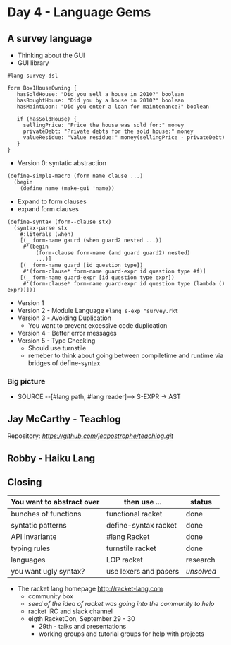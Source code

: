 # Day 4 - Language Gems

## A survey language
* Thinking about the GUI
* GUI library
```
#lang survey-dsl

form Box1HouseOwning {
   hasSoldHouse: "Did you sell a house in 2010?" boolean
   hasBoughtHouse: "Did you by a house in 2010?" boolean
   hasMaintLoan: "Did you enter a loan for maintenance?" boolean

   if (hasSoldHouse) {
     sellingPrice: "Price the house was sold for:" money
     privateDebt: "Private debts for the sold house:" money
     valueResidue: "Value residue:" money(sellingPrice - privateDebt)
   }
}
```
* Version 0: syntatic abstraction
```racket
(define-simple-macro (form name clause ...)
  (begin
    (define name (make-gui 'name))
```
  * Expand to form clauses
  * expand form clauses
  ```racket
  (define-syntax (form--clause stx)
    (syntax-parse stx
	  #:literals (when)
	  [(_ form-name gaurd (when guard2 nested ...))
	   #'(begin
	       (form-clause form-name (and guard guard2) nested)
		   ...)]
      [(_ form-name guard [id question type])
	   #'(form-clause* form-name guard-expr id question type #f)]
      [(_ form-name guard-expr [id question type expr])
	   #'(form-clause* form-name guard-expr id question type (lambda () expr))]))
   ```
* Version 1
* Version 2 - Module Language `#lang s-exp "survey.rkt`
* Version 3 - Avoiding Duplication
  * You want to prevent excessive code duplication
* Version 4 - Better error messages
* Version 5 - Type Checking
  * Should use turnstile
  * remeber to think about going between compiletime and runtime via
    bridges of define-syntax
	
### Big picture
* SOURCE --[#lang path, #lang reader]--> S-EXPR -> AST

## Jay McCarthy - Teachlog
Repository: *https://github.com/jeapostrophe/teachlog.git*

## Robby - Haiku Lang

## Closing
| You want to abstract over | then use ... | status |
| --- | --- | --- |
| bunches of functions | functional racket | done |
| syntatic patterns | define-syntax racket | done |
| API invariante | #lang Racket | done |
| typing rules | turnstile racket | done |
| languages | LOP racket | research |
|you want ugly syntax? | use lexers and pasers | *unsolved* |

* The racket lang homepage http://racket-lang.com
  * community box 
  * *seed of the idea of racket was going into the community to help*
  * racket IRC and slack channel
  * eigth RacketCon, September 29 - 30
	* 29th - talks and presentations
	* working groups and tutorial groups for help with projects
